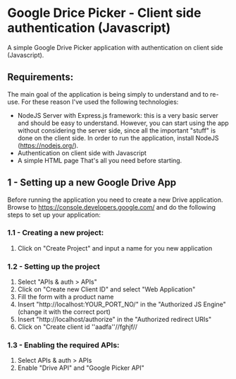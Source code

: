 # Google Drice Picker - Client side authentication (Javascript)
A simple Google Drive Picker application with authentication on client side (Javascript).

## Requirements:
The main goal of the application is being simply to understand and to re-use. For these reason I've used the following technologies:
  - NodeJS Server with Express.js framework: this is a very basic server and should be easy to understand. However, you can start using the app without considering the server side, since all the important "stuff" is done on the client side. In order to run the application, install NodeJS (https://nodejs.org/).
  - Authentication on client side with Javascript
  - A simple HTML page
That's all you need before starting.

## 1 - Setting up a new Google Drive App
Before running the application you need to create a new Drive application. Browse to https://console.developers.google.com/ and do the following steps to set up your application:

### 1.1 - Creating a new project:
  1. Click on "Create Project" and input a name for you new application

### 1.2 - Setting up the project
  1. Select "APIs & auth > APIs"
  2. Click on "Create new Client ID" and select "Web Application"
  3. Fill the form with a product name
  4. Insert "http://localhost:YOUR_PORT_NO/" in the "Authorized JS Engine" (change it with the correct port)
  5. Insert "http://localhost/authorize" in the "Authorized redirect URIs"
  6. Click on "Create client id ''aadfa''//fghjf//

### 1.3 - Enabling the required APIs:
  1. Select APIs & auth > APIs
  2. Enable "Drive API" and "Google Picker API"
